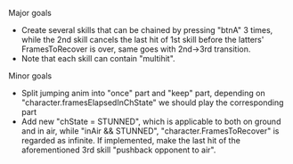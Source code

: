 Major goals
- Create several skills that can be chained by pressing "btnA" 3 times, while the 2nd skill cancels the last hit of 1st skill before the latters' FramesToRecover is over, same goes with 2nd->3rd transition. 
- Note that each skill can contain "multihit".

Minor goals
- Split jumping anim into "once" part and "keep" part, depending on "character.framesElapsedInChState" we should play the corresponding part
- Add new "chState = STUNNED", which is applicable to both on ground and in air, while "inAir && STUNNED", "character.FramesToRecover" is regarded as infinite. If implemented, make the last hit of the aforementioned 3rd skill "pushback opponent to air". 
